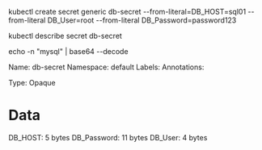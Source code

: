 kubectl create secret generic db-secret --from-literal=DB_HOST=sql01 --from-literal DB_User=root --from-literal DB_Password=password123

kubectl describe secret db-secret

echo -n "mysql" | base64 --decode


Name:         db-secret
Namespace:    default
Labels:       <none>
Annotations:  <none>

Type:  Opaque

Data
====
DB_HOST:      5 bytes
DB_Password:  11 bytes
DB_User:      4 bytes

